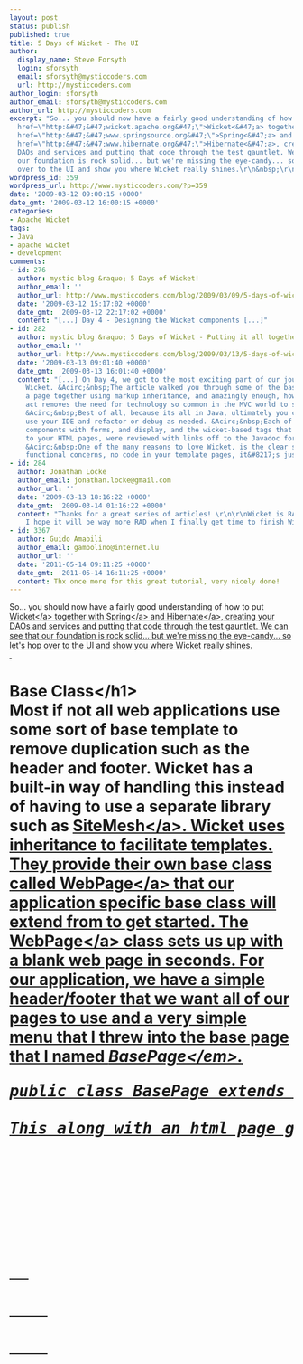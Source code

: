 ```yaml
---
layout: post
status: publish
published: true
title: 5 Days of Wicket - The UI
author:
  display_name: Steve Forsyth
  login: sforsyth
  email: sforsyth@mysticcoders.com
  url: http://mysticcoders.com
author_login: sforsyth
author_email: sforsyth@mysticcoders.com
author_url: http://mysticcoders.com
excerpt: "So... you should now have a fairly good understanding of how to put <a target=\"_blank\"
  href=\"http:&#47;&#47;wicket.apache.org&#47;\">Wicket<&#47;a> together with <a target=\"_blank\"
  href=\"http:&#47;&#47;www.springsource.org&#47;\">Spring<&#47;a> and <a target=\"_blank\"
  href=\"http:&#47;&#47;www.hibernate.org&#47;\">Hibernate<&#47;a>, creating your
  DAOs and services and putting that code through the test gauntlet. We can see that
  our foundation is rock solid... but we're missing the eye-candy... so let's hop
  over to the UI and show you where Wicket really shines.\r\n&nbsp;\r\n"
wordpress_id: 359
wordpress_url: http://www.mysticcoders.com/?p=359
date: '2009-03-12 09:00:15 +0000'
date_gmt: '2009-03-12 16:00:15 +0000'
categories:
- Apache Wicket
tags:
- Java
- apache wicket
- development
comments:
- id: 276
  author: mystic blog &raquo; 5 Days of Wicket!
  author_email: ''
  author_url: http://www.mysticcoders.com/blog/2009/03/09/5-days-of-wicket/
  date: '2009-03-12 15:17:02 +0000'
  date_gmt: '2009-03-12 22:17:02 +0000'
  content: "[...] Day 4 - Designing the Wicket components [...]"
- id: 282
  author: mystic blog &raquo; 5 Days of Wicket - Putting it all together
  author_email: ''
  author_url: http://www.mysticcoders.com/blog/2009/03/13/5-days-of-wicket-putting-it-all-together/
  date: '2009-03-13 09:01:40 +0000'
  date_gmt: '2009-03-13 16:01:40 +0000'
  content: "[...] On Day 4, we got to the most exciting part of our journey, Apache
    Wicket. &Acirc;&nbsp;The article walked you through some of the basics of putting
    a page together using markup inheritance, and amazingly enough, how this simple
    act removes the need for technology so common in the MVC world to support this.
    &Acirc;&nbsp;Best of all, because its all in Java, ultimately you can actually
    use your IDE and refactor or debug as needed. &Acirc;&nbsp;Each of the most basic
    components with forms, and display, and the wicket-based tags that act as extensions
    to your HTML pages, were reviewed with links off to the Javadoc for further discovery.
    &Acirc;&nbsp;One of the many reasons to love Wicket, is the clear separation of
    functional concerns, no code in your template pages, it&#8217;s just HTML. [...]"
- id: 284
  author: Jonathan Locke
  author_email: jonathan.locke@gmail.com
  author_url: ''
  date: '2009-03-13 18:16:22 +0000'
  date_gmt: '2009-03-14 01:16:22 +0000'
  content: "Thanks for a great series of articles! \r\n\r\nWicket is RAD indeed and
    I hope it will be way more RAD when I finally get time to finish Wicket on Wheels..."
- id: 3367
  author: Guido Amabili
  author_email: gambolino@internet.lu
  author_url: ''
  date: '2011-05-14 09:11:25 +0000'
  date_gmt: '2011-05-14 16:11:25 +0000'
  content: Thx once more for this great tutorial, very nicely done!
---
```

<p>So... you should now have a fairly good understanding of how to put <a target="_blank" href="http:&#47;&#47;wicket.apache.org&#47;">Wicket<&#47;a> together with <a target="_blank" href="http:&#47;&#47;www.springsource.org&#47;">Spring<&#47;a> and <a target="_blank" href="http:&#47;&#47;www.hibernate.org&#47;">Hibernate<&#47;a>, creating your DAOs and services and putting that code through the test gauntlet. We can see that our foundation is rock solid... but we're missing the eye-candy... so let's hop over to the UI and show you where Wicket really shines.<br />
&nbsp;<br />
<a id="more"></a><a id="more-359"></a></p>
<h1>Base Class<&#47;h1><br />
Most if not all web applications use some sort of base template to remove duplication such as the header and footer. Wicket has a built-in way of handling this instead of having to use a separate library such as <a href="http:&#47;&#47;www.opensymphony.com&#47;sitemesh&#47;" target="_blank">SiteMesh<&#47;a>. Wicket uses inheritance to facilitate templates. They provide their own base class called <a target="_blank" href="http:&#47;&#47;wicket.apache.org&#47;docs&#47;wicket-1.3.2&#47;wicket&#47;apidocs&#47;org&#47;apache&#47;wicket&#47;markup&#47;html&#47;WebPage.html">WebPage<&#47;a> that our application specific base class will extend from to get started. The <a target="_blank" href="http:&#47;&#47;wicket.apache.org&#47;docs&#47;wicket-1.3.2&#47;wicket&#47;apidocs&#47;org&#47;apache&#47;wicket&#47;markup&#47;html&#47;WebPage.html">WebPage<&#47;a> class sets us up with a blank web page in seconds. For our application, we have a simple header&#47;footer that we want all of our pages to use and a very simple menu that I threw into the base page that I named <em>BasePage<&#47;em>.</p>
<pre>public class BasePage extends WebPage {...<&#47;pre><br />
This along with an html page gives us a basic template that all of our pages will extend from.</p>
<pre lang="html" colla="+">
<!DOCTYPE html PUBLIC "-&#47;&#47;W3C&#47;&#47;DTD XHTML 1.1&#47;&#47;EN" "http:&#47;&#47;www.w3.org&#47;TR&#47;xhtml11&#47;DTD&#47;xhtml11.dtd"><br />
<html><br />
  <head><br />
    <meta http-equiv="Content-Type" content="text&#47;html; charset=UTF-8"&#47;><br />
    <title>Mystic Paste<&#47;title></p>
<link rel="stylesheet" type="text&#47;css" href="css&#47;style.css"&#47;>
    <!--[if IE]></p>
<link rel="stylesheet" type="text&#47;css" href="css&#47;ie.css" &#47;>
    <![endif]--><br />
  <&#47;head><br />
  <body></p>
<div id="leftSide">&nbsp;<&#47;div></p>
<div id="rightSide">&nbsp;<&#47;div></p>
<div id="center">
<p>      <!-- header --></p>
<div id="header">
<div id="logo"><a class="logo" href="http:&#47;&#47;mysticpaste.com&#47;new"> <&#47;a><&#47;div><br />
      <&#47;div></p>
<div id="nav">
<ul id="menus">
<li class="cat-item"><a class="home" title="Home" href="http:&#47;&#47;www.mysticcoders.com&#47;">Home<&#47;a><&#47;li>
<li wicket:id="newLinkContainer" class="cat-item"><a wicket:id="newLink" href="#" title="New Paste">New<&#47;a><&#47;li>
<li wicket:id="historyLinkContainer" class="cat-item"><a wicket:id="historyLink" href="#" title="View Paste History">History<&#47;a><&#47;li>
<li><a class="lastmenu" href="javascript: return false;"> <&#47;a><&#47;li><br />
        <&#47;ul><br />
      <&#47;div></p>
<div id="header_bottom"> <&#47;div></p>
<p>      <!-- content --></p>
<div id="content">
        <wicket:child&#47;><br />
      <&#47;div></p>
<div class="clear"> <&#47;div></p>
<p>      <!-- footer --></p>
<div id="footer_left"> <&#47;div></p>
<div id="footer_right"> <&#47;div></p>
<div id="footer_center">
<div id="copyright">Copyright &copy; 2000-2009 Mystic Coders, LLC<&#47;div><br />
      <&#47;div><br />
    <&#47;div></p>
<div id="logo_footer"><img src="images&#47;logo_bottom.png" width="74" height="57"&#47;><&#47;div><br />
  <&#47;body><br />
<&#47;html><&#47;pre><br />
This html file sits on the file system in the same package as your <em>BasePage<&#47;em> class and is named the same but with a .html extension... BasePage.html. We have decided to separate the java files from the html by putting the html within the same package structure underneath the resources folder. Note the <em>wicket:id<&#47;em> attributes and the <em><wicket:child&#47;><&#47;em> tag... the <em>wicket:id<&#47;em> attributes are used within the java code to identify the components and the <em>wicket:child<&#47;em> tag is used as a placeholder signaling that any page that extends this page will be filling in the body of the tag. The 2 links with <em>wicket:id<&#47;em> attributes are used for menu item links and the surrounding <em>li<&#47;em> tags contain <em>wicket:id<&#47;em> attributes to facilitate the highlighting of the current page.<br />
&nbsp;</p>
<h1>PASTE IT!<&#47;h1><br />
Wicket starts to get fun when we get into forms. We need to create a form that will let the user choose the language type for formatting the pasted content, whether or not this is a private post (not easily guessed url and won't show in history), and the content itself. We are going to want to make sure that the end result has a fairly simple url that is easy to copy and paste.<br />
&nbsp;<br />
The first thing we usually do is come up with the page class and the html... so we are going to create a class that extends our <em>BasePage<&#47;em>:</p>
<pre>public class PasteItemPage extends BasePage {...<&#47;pre><br />
The matching html page again, resides in the same package as the Java class and is named the same.<br />
PasteItemPage.html:</p>
<pre lang="html" colla="+">
<wicket:extend></p>
<form wicket:id="pasteForm">
<div id="paste_options">
<ul>
<li>private:<&#47;li>
<li><input wicket:id="private" type="checkbox" &#47;><&#47;li><br />
      <&#47;ul></p>
<ul>
<li>language:<&#47;li>
<li>
<select wicket:id="type" class="language">
<option>Choose One<&#47;option></p>
<option>Java<&#47;option></p>
<option>Groovy<&#47;option></p>
<option>PHP<&#47;option><br />
          <&#47;select><br />
        <&#47;li><br />
      <&#47;ul><br />
    <&#47;div></p>
<div id="paste_content">
<div id="textLeft"> <&#47;div></p>
<div id="textRight"> <&#47;div></p>
<div id="textCenter"><textarea wicket:id="content" wrap="off"><&#47;textarea><&#47;div><br />
    <&#47;div></p>
<div id="paste_submit"><input type="submit" value="Paste" &#47;><&#47;div><br />
    <&#47;form><br />
<&#47;wicket:extend><&#47;pre><br />
Note the <em>wicket:extend<&#47;em> tags which tells Wicket that everything within those tags are the contents that we are interested in... for instance, you could have the whole html file with html&#47;head&#47;body tags if you wanted to and wicket would ignore everything except for the data between the <em>wicket:extend<&#47;em> tags.<br />
&nbsp;<br />
The <em>wicket:id<&#47;em> attributes are placed in the form and the form components. These attributes will allow us to create a Wicket form and bind to the form components.<br />
&nbsp;<br />
Wicket provides components for just about everything you want to do, so we extend the Wicket <a target="_blank" href="http:&#47;&#47;wicket.apache.org&#47;docs&#47;wicket-1.3.2&#47;wicket&#47;apidocs&#47;org&#47;apache&#47;wicket&#47;markup&#47;html&#47;form&#47;Form.html">Form<&#47;a> class and add that to our page, we then add our form fields (<a target="_blank" href="http:&#47;&#47;wicket.apache.org&#47;docs&#47;wicket-1.3.2&#47;wicket&#47;apidocs&#47;org&#47;apache&#47;wicket&#47;markup&#47;html&#47;form&#47;DropDownChoice.html">DropDownChoice<&#47;a>, <a target="_blank" href="http:&#47;&#47;wicket.apache.org&#47;docs&#47;wicket-1.3.2&#47;wicket&#47;apidocs&#47;org&#47;apache&#47;wicket&#47;markup&#47;html&#47;form&#47;CheckBox.html">CheckBox<&#47;a> and <a target="_blank" href="http:&#47;&#47;wicket.apache.org&#47;docs&#47;wicket-1.3.2&#47;wicket&#47;apidocs&#47;org&#47;apache&#47;wicket&#47;markup&#47;html&#47;form&#47;TextArea.html">TextArea<&#47;a>) to the form.<br />
&nbsp;<br />
Components in Wicket are hierarchical, you MUST nest&#47;add your components in your java code to match exactly the nesting of your html components. For example, the following snippet is taken from BasePage.html:</p>
<pre lang="html" colla="+">
<li wicket:id="newLinkContainer" class="cat-item"><a wicket:id="newLink" href="#" title="New Paste">New<&#47;a><&#47;li><br />
<&#47;pre><br />
the corresponding java code looks like this:</p>
<pre lang="java" colla="+">
    WebMarkupContainer newLinkContainer = new WebMarkupContainer("newLinkContainer");<br />
    ...<br />
    newLinkContainer.add(new BookmarkablePageLink("newLink", PasteItemPage.class));<br />
    add(newLinkContainer);<br />
<&#47;pre><br />
In the html markup, the <em>href<&#47;em> tag marked with <em>wicket:id="newLink"<&#47;em> is nested inside of the <em>li<&#47;em> tag marked with <em>wicket:id="newLinkContainer"<&#47;em>. We therefore need to match this hierarchy  within our corresponding java code. In the Java code, I have created a WebMarkupContainer component with id="newLinkContainer" to match to our <em>li<&#47;em> tag, I then add the nested <em><strong>BookmarkablePageLink<&#47;strong><&#47;em> with id="newLink" to the newLinkContainer component. I then add the newLinkContainer component to the page as the newLinkContainer is not contained within any other wicket tags.<br />
&nbsp;<br />
This nesting can get very deep depending on the web page layout. It is not difficult to keep track of the nesting but sometimes you may forget to fix the html or the Java code when making changes to the either file. However, the Wicket developers built in a clean error message that comes up when you run the application and there is a mismatch between your html and the Java code. For example, if I use our example above and add the newLink to the page rather than to the newLinkContainer, I get the following error message:</p>
<pre>
WicketMessage: Unable to find component with id 'newLink' in [MarkupContainer [Component id = newLinkContainer]]. This means that you declared wicket:id=newLink in your markup, but that you either did not add the component to your page at all, or that the hierarchy does not match.<br />
[markup = file:&#47;...paste&#47;web&#47;pages&#47;paste&#47;PasteItemPage.html<br />
<&#47;pre><br />
These error messages make it easy to find the problems with the hierarchy rather than guessing as to where the problem might be.<br />
&nbsp;<br />
The following is the full Java source for our <em>PasteItemPage<&#47;em>:</p>
<pre lang="java" colla="+">
public class PasteItemPage extends BasePage {</p>
<p>    @SpringBean<br />
    PasteService pasteService;</p>
<p>    public PasteItemPage() {<br />
        super(PasteItemPage.class);<br />
        add(new PasteForm("pasteForm", new CompoundPropertyModel(new PasteItem())));<br />
    }</p>
<p>    public class PasteForm extends Form {<br />
        public PasteForm(String id, IModel model) {<br />
            super(id, model);</p>
<p>            add(new CheckBox("private"));<br />
            add(new DropDownChoice("type", Arrays.asList(LanguageType.JAVA, LanguageType.CSS, LanguageType.HTML)));<br />
            add(new TextArea("content"));<br />
        }</p>
<p>        @Override<br />
        protected void onSubmit() {<br />
            PasteItem pasteItem = (PasteItem) PasteForm.this.getModelObject();<br />
            pasteService.createItem("web", pasteItem);<br />
            PageParameters params = new PageParameters();<br />
            if (pasteItem.isPrivate()) {<br />
                params.put("0", pasteItem.getPrivateToken());<br />
                setResponsePage(ViewPrivatePage.class, params);<br />
            } else {<br />
                params.put("0", Long.toString(pasteItem.getId()));<br />
                setResponsePage(ViewPublicPage.class, params);<br />
            }<br />
        }<br />
    }<br />
}<br />
<&#47;pre><br />
As you might have noticed... Wicket uses Models to back the components. In our case... we use a <a target="_blank" href="http:&#47;&#47;wicket.apache.org&#47;docs&#47;wicket-1.3.2&#47;wicket&#47;apidocs&#47;org&#47;apache&#47;wicket&#47;model&#47;CompoundPropertyModel.html">CompoundPropertyModel<&#47;a> which makes it extremely easy to bind to components. It basically tells any component that uses this model to bind the property from the model object with a component using the components id. For instance, we have <em>add(new CheckBox("private"));<&#47;em> which says that we want to add a <a target="_blank" href="http:&#47;&#47;wicket.apache.org&#47;docs&#47;wicket-1.3.2&#47;wicket&#47;apidocs&#47;org&#47;apache&#47;wicket&#47;markup&#47;html&#47;form&#47;CheckBox.html">CheckBox<&#47;a> component with the id of "private" and bind it to the property of our model object with the same name (the private field of <em>PasteItem<&#47;em>). I have added the <a target="_blank" href="http:&#47;&#47;wicket.apache.org&#47;docs&#47;wicket-1.3.2&#47;wicket&#47;apidocs&#47;org&#47;apache&#47;wicket&#47;model&#47;CompoundPropertyModel.html">CompoundPropertyModel<&#47;a> to the form component which automagically backs all components added to the form but can easily be overridden by just passing in a new model to any components that need a different model. There are many other types of Models to choose from as you may not need or want the <a target="_blank" href="http:&#47;&#47;wicket.apache.org&#47;docs&#47;wicket-1.3.2&#47;wicket&#47;apidocs&#47;org&#47;apache&#47;wicket&#47;model&#47;CompoundPropertyModel.html">CompountPropertyModel<&#47;a> due to mismatches in the names and such. The <a target="_blank" href="http:&#47;&#47;wicket.apache.org&#47;docs&#47;wicket-1.3.2&#47;wicket&#47;apidocs&#47;org&#47;apache&#47;wicket&#47;markup&#47;html&#47;form&#47;DropDownChoice.html">DropDownChoice<&#47;a> and <a target="_blank" href="http:&#47;&#47;wicket.apache.org&#47;docs&#47;wicket-1.3.2&#47;wicket&#47;apidocs&#47;org&#47;apache&#47;wicket&#47;markup&#47;html&#47;form&#47;TextArea.html">TextArea<&#47;a> components are bound to the html <em>SELECT<&#47;em> and <em>TEXTAREA<&#47;em> tags in the same manor.<br />
&nbsp;<br />
The last piece of the form submission is completed by overriding the onSubmit method of the form and saving our model object with a simple call to our service. That is it for capturing user input and saving it... not sure that it gets much easier than that!<br />
&nbsp;<br />
As part of the save routine, one other noteworthy tidbit here is how we forward on to the next page:</p>
<pre lang="java" colla="+">
        PageParameters params = new PageParameters();<br />
        if (pasteItem.isPrivate()) {<br />
            params.put("0", pasteItem.getPrivateToken());<br />
            setResponsePage(ViewPrivatePage.class, params);<br />
        } else {<br />
            params.put("0", Long.toString(pasteItem.getId()));<br />
            setResponsePage(ViewPublicPage.class, params);<br />
        }<&#47;pre><br />
The <em>setResponsePage<&#47;em> method is exactly that... we give it the page that we want to forward to... in this case, if it is a private message, then we forward to our page we created for private pastes, otherwise, we forward to our regular public view page. Notice that we create a <a target="_blank" href="http:&#47;&#47;wicket.apache.org&#47;docs&#47;wicket-1.3.2&#47;wicket&#47;apidocs&#47;org&#47;apache&#47;wicket&#47;PageParameters.html">PageParameters<&#47;a> object, Wicket abstracts away the dreadful request object from you and gives you a convenient object for adding and retrieving page parameters. Now... as I mentioned earlier, we want simple urls... so normally, you would put something like <em>params.put("id", pasteItem.getId());<&#47;em> and this would pass the request param of <em>id=5<&#47;em> or with Wickets bookmarkable pages, you would see something like <em>http:&#47;&#47;your.domain.com&#47;view&#47;id&#47;5<&#47;em>. We decided we didn't want the id to show as it provides no use within the url itself... so... Wicket gives us the ability to create our own URL encoding strategy and provides a few already implemented strategies. Within the Wicket Application class that was generated on Day 1, we can add the following:</p>
<pre>mount(new IndexedParamUrlCodingStrategy("&#47;view", ViewPublicPage.class));<&#47;pre><br />
This tells Wicket that anyone forwarding to my <em>ViewPublicPage<&#47;em> will use the <a target="_blank" href="http:&#47;&#47;wicket.apache.org&#47;docs&#47;wicket-1.3.2&#47;wicket&#47;apidocs&#47;org&#47;apache&#47;wicket&#47;request&#47;target&#47;coding&#47;IndexedParamUrlCodingStrategy.html">IndexedParamUrlCodingStrategy<&#47;a>... which works as follows: we add&#47;pull params from the <a target="_blank" href="http:&#47;&#47;wicket.apache.org&#47;docs&#47;wicket-1.3.2&#47;wicket&#47;apidocs&#47;org&#47;apache&#47;wicket&#47;PageParameters.html">PageParameters<&#47;a> using keys of 0, 1, 2... etc. As you can see in our code example, we use 0 as we only have one param. The end result of this is that our url will look something like this:</p>
<pre>http:&#47;&#47;your.domain.com&#47;view&#47;5<&#47;pre><br />
This doesn't seem like much, but it does have a slightly cleaner url and depending on your application can help greatly with SEO.<br />
&nbsp;</p>
<h1>Simple and Clean<&#47;h1><br />
I have shown you a very simple form and how easy it is to create a working form submission, but have you noticed that there isn't any java snippets of any kind in the html?<br />
In my opinion, that is one of the best features of wicket, there ARE <em>wicket:ids<&#47;em> but those are attributes and tags that are ignored by most GUI designers such as Dreamweaver so the HTML can be ported back and forth if need be without the graphics designer hosing the developers hard work. Even if you have to take a fresh copy of the HTML... it is far simpler to just have to add the <em>wicket:ids<&#47;em> back in than to merge in all of the XML or JSP crud that most other Java frameworks force the developer to work with.<br />
&nbsp;<br />
Gone are the days of System.outs in your jsps to figure out what is going on in there. With Wicket... all of your code is in Java classes which can be debugged easily with your favorite IDE. You can walk through your loops to see what you are populating and why. You can even debug portions of Ajax calls as Wicket Ajax enabled components hide the complexity of Ajax submissions and data retrieval.<br />
&nbsp;<br />
Enough jabbering... let's see some list action and paging goodness!<br />
&nbsp;</p>
<h1>History<&#47;h1><br />
Form handling and components are wonderful but I think the history page shows off some of my favorite components within Wicket. There is a nice selection of different types of repeater components and a great paging component that we will use to display paste history.<br />
&nbsp;<br />
Let's start off by talking about the <a target="_blank" href="http:&#47;&#47;wicket.apache.org&#47;docs&#47;wicket-1.3.2&#47;wicket&#47;apidocs&#47;org&#47;apache&#47;wicket&#47;markup&#47;repeater&#47;data&#47;DataView.html">DataView<&#47;a> component that we are going to use to display the pastes. The <a target="_blank" href="http:&#47;&#47;wicket.apache.org&#47;docs&#47;wicket-1.3.2&#47;wicket&#47;apidocs&#47;org&#47;apache&#47;wicket&#47;markup&#47;repeater&#47;data&#47;DataView.html">DataView<&#47;a> component is a repeater that allows us to easily mark what we want to repeat within the html and fill in the data from our model object. This is done by adding the <a target="_blank" href="http:&#47;&#47;wicket.apache.org&#47;docs&#47;wicket-1.3.2&#47;wicket&#47;apidocs&#47;org&#47;apache&#47;wicket&#47;markup&#47;repeater&#47;data&#47;DataView.html">DataView<&#47;a> to our page and then implementing the <a target="_blank" href="http:&#47;&#47;wicket.apache.org&#47;docs&#47;wicket-1.3.2&#47;wicket&#47;apidocs&#47;org&#47;apache&#47;wicket&#47;markup&#47;repeater&#47;data&#47;DataView.html">DataView<&#47;a>s <em>populateItem<&#47;em> method as follows:</p>
<pre lang="java" colla="+">
        add(historyDataView = new DataView("history", new HistoryDataProvider(pasteService), 10) {<br />
            protected void populateItem(Item item) {<br />
                PasteItem pasteItem = (PasteItem) item.getModelObject();</p>
<p>                PageParameters params = new PageParameters();<br />
                params.put("0", Long.toString(pasteItem.getId()));<br />
                item.add(new BookmarkablePageLink("viewLink", ViewPublicPage.class, params));</p>
<p>                final String[] contentLines = pasteItem.getContent().split("n");<br />
                item.add(new Label("lineCount", "(" + contentLines.length + " Line" + (contentLines.length > 1 ? "s" : "") + ")"));</p>
<p>                item.add(new Label("posted", getElapsedTimeSincePost(pasteItem)));</p>
<p>                List lines = new ArrayList();<br />
                int count = 0;<br />
                for (String contentLine : contentLines) {<br />
                    count++;<br />
                    if (count > 5) {<br />
                        break;<br />
                    } else {<br />
                        lines.add(contentLine);<br />
                    }<br />
                }<br />
                item.add(new ListView("content", lines) {<br />
                    protected void populateItem(ListItem item) {<br />
                        String content = (String) item.getModelObject();<br />
                        Label contentLine = new Label("contentLine", ((item.getIndex() + 1) + "     ").substring(0, 5) + content.replaceAll("r", "").replaceAll("n", ""));<br />
                        item.add(contentLine);<br />
                        if ((item.getIndex() + 1) % 2 == 0) {<br />
                            item.add(new SimpleAttributeModifier("class", "highlight"));<br />
                        }<br />
                    }<br />
                });</p>
<p>                item.add(new BookmarkablePageLink("viewLink2", ViewPublicPage.class, params) {<br />
                    @Override<br />
                    public boolean isVisible() {<br />
                        return contentLines.length > 5;<br />
                    }<br />
                });<br />
            }<br />
        });<&#47;pre><br />
and the corresponding html:</p>
<pre lang="html" colla="+">
<div wicket:id="history" class="historyItem">
<div class="view">
<div class="historyItemHeader">
<div class="historyItemView"><a wicket:id="viewLink" href="#">View Paste<&#47;a><&#47;div>
<div wicket:id="lineCount" class="historyItemLines">(27 lines)<&#47;div>
<div wicket:id="posted" class="historyItemTime">1 hour ago<&#47;div><br />
          <&#47;div></p>
<div class="historyItemHeaderBottom"> <&#47;div></p>
<div wicket:id="content"><re wicket:id="contentLine">asdfl;kajsdf; a;sldkfj a;lskdjf<&#47;re><&#47;div></p>
<div class="historyItemView"><a wicket:id="viewLink2">More...<&#47;a><&#47;div><br />
        <&#47;div><br />
    <&#47;div><br />
<&#47;pre><br />
Digging in... you mark with a <em>wicket:id<&#47;em> what you want to repeat... in our case, it is the container div for a history item which we marked as <em>wicket:id="history"<&#47;em>. For every object (<em>PasteItem<&#47;em>) within our models list, we are going to get a new div with contents. For each object within the list, we add a <a target="_blank" href="http:&#47;&#47;wicket.apache.org&#47;docs&#47;wicket-1.3.2&#47;wicket&#47;apidocs&#47;org&#47;apache&#47;wicket&#47;markup&#47;html&#47;link&#47;BookmarkablePageLink.html">BookmarkablePageLink<&#47;a> which links to the paste view, the line count and elapsed time which we add as <a target="_blank" href="http:&#47;&#47;wicket.apache.org&#47;docs&#47;wicket-1.3.2&#47;wicket&#47;apidocs&#47;org&#47;apache&#47;wicket&#47;markup&#47;html&#47;basic&#47;Label.html">Label<&#47;a> components, a repeater to display the first 5 lines of the paste, and a More link which displays only if there are more than 5 lines in the paste.<br />
&nbsp;<br />
A <a target="_blank" href="http:&#47;&#47;wicket.apache.org&#47;docs&#47;wicket-1.3.2&#47;wicket&#47;apidocs&#47;org&#47;apache&#47;wicket&#47;markup&#47;html&#47;link&#47;BookmarkablePageLink.html">BookmarkablePageLink<&#47;a> means we are going to have a "clean" URL and we have already covered the <a target="_blank" href="http:&#47;&#47;wicket.apache.org&#47;docs&#47;wicket-1.3.2&#47;wicket&#47;apidocs&#47;org&#47;apache&#47;wicket&#47;PageParameters.html">PageParameters<&#47;a>. The <a target="_blank" href="http:&#47;&#47;wicket.apache.org&#47;docs&#47;wicket-1.3.2&#47;wicket&#47;apidocs&#47;org&#47;apache&#47;wicket&#47;markup&#47;html&#47;basic&#47;Label.html">Label<&#47;a> has a convenience constructor to allow for <a target="_blank" href="http:&#47;&#47;java.sun.com&#47;javase&#47;6&#47;docs&#47;api&#47;java&#47;lang&#47;String.html">String<&#47;a>s rather than having to wrap them in a model. As mentioned earlier, the line count and elapsed time are derived and therefore cannot be pulled from the model object but instead are set manually. Then we have another type of repeater to display the paste. I have chosen a <a target="_blank" href="http:&#47;&#47;wicket.apache.org&#47;docs&#47;wicket-1.3.2&#47;wicket&#47;apidocs&#47;org&#47;apache&#47;wicket&#47;markup&#47;html&#47;list&#47;ListView.html">ListView<&#47;a> as I'm passing it a <a target="_blank" href="http:&#47;&#47;java.sun.com&#47;javase&#47;6&#47;docs&#47;api&#47;java&#47;util&#47;List.html">List<&#47;a> and don't need to worry about length or paging. The last component we add is the conditional link to the paste view where we override the <em>isVisible<&#47;em> method to tell Wicket whether or not this component is visible.<br />
&nbsp;<br />
That covers the <a target="_blank" href="http:&#47;&#47;wicket.apache.org&#47;docs&#47;wicket-1.3.2&#47;wicket&#47;apidocs&#47;org&#47;apache&#47;wicket&#47;markup&#47;repeater&#47;data&#47;DataView.html">DataView<&#47;a>... now, what about paging? Wicket has a <a target="_blank" href="http:&#47;&#47;wicket.apache.org&#47;docs&#47;wicket-1.3.2&#47;wicket&#47;apidocs&#47;org&#47;apache&#47;wicket&#47;markup&#47;html&#47;navigation&#47;paging&#47;PagingNavigator.html">PagingNavigator<&#47;a> component that has a prebuilt paging mechanism that can be easily overridden to accommodate just about any type of paging look and feel that your little heart desires. The requirements for using the <a target="_blank" href="http:&#47;&#47;wicket.apache.org&#47;docs&#47;wicket-1.3.2&#47;wicket&#47;apidocs&#47;org&#47;apache&#47;wicket&#47;markup&#47;html&#47;navigation&#47;paging&#47;PagingNavigator.html">PagingNavigator<&#47;a> are that you need to start with a reapeater that implements <a target="_blank" href="http:&#47;&#47;wicket.apache.org&#47;docs&#47;wicket-1.3.2&#47;wicket&#47;apidocs&#47;org&#47;apache&#47;wicket&#47;markup&#47;html&#47;navigation&#47;paging&#47;IPageable.html">IPageable<&#47;a> (<a target="_blank" href="http:&#47;&#47;wicket.apache.org&#47;docs&#47;wicket-1.3.2&#47;wicket&#47;apidocs&#47;org&#47;apache&#47;wicket&#47;markup&#47;repeater&#47;data&#47;DataView.html">DataView<&#47;a>) and you will need to supply the <a target="_blank" href="http:&#47;&#47;wicket.apache.org&#47;docs&#47;wicket-1.3.2&#47;wicket&#47;apidocs&#47;org&#47;apache&#47;wicket&#47;markup&#47;repeater&#47;data&#47;DataView.html">DataView<&#47;a> with a data provider that implements <a target="_blank" href="http:&#47;&#47;wicket.apache.org&#47;docs&#47;wicket-1.3.2&#47;wicket&#47;apidocs&#47;org&#47;apache&#47;wicket&#47;markup&#47;repeater&#47;data&#47;IDataProvider.html">IDataProvider<&#47;a>. I have chosen to extend <a target="_blank" href="http:&#47;&#47;wicket.apache.org&#47;docs&#47;wicket-1.3.2&#47;wicket&#47;apidocs&#47;org&#47;apache&#47;wicket&#47;markup&#47;repeater&#47;data&#47;DefaultDataProvider.html">DefaultDataProvider<&#47;a> and implement as follows:</p>
<pre lang="java" colla="+">public class HistoryDataProvider extends DefaultDataProvider {</p>
<p>    PasteService pasteService;</p>
<p>    public HistoryDataProvider(PasteService pasteService) {<br />
        this.pasteService = pasteService;<br />
    }</p>
<p>    public Iterator iterator(int first, int count) {<br />
        return pasteService.getLatestItems("web", count, first, false).iterator();<br />
    }</p>
<p>    public int size() {<br />
        return new Long(pasteService.getLatestItemsCount("web")).intValue();<br />
    }</p>
<p>    public IModel model(Object object) {<br />
        return new Model((PasteItem) object);<br />
    }</p>
<p>}<&#47;pre><br />
You can see that the data provider allows us to only pull what is displayed on the current page and gives the paging mechanism the overall count value via the size method. In return, the paging mechanism supplies the start and count for the pulling of what is to be displayed.<br />
&nbsp;<br />
Last is the addition of the <a target="_blank" href="http:&#47;&#47;wicket.apache.org&#47;docs&#47;wicket-1.3.2&#47;wicket&#47;apidocs&#47;org&#47;apache&#47;wicket&#47;markup&#47;html&#47;navigation&#47;paging&#47;PagingNavigator.html">PagingNavigator<&#47;a> components which I have chosen to show at the top and bottom of the list.<br />
&nbsp;<br />
HistoryPage.html</p>
<pre lang="html" colla="+">
<wicket:extend></p>
<div class="navContainer">
<div wicket:id="pageNav" class="pageNav"><a href="#">Previous<&#47;a><a href="#">1<&#47;a><a href="#">2<&#47;a><a href="#">Next<&#47;a><&#47;div><&#47;div></p>
<div wicket:id="history" class="historyItem">
<div class="view">
<div class="historyItemHeader">
<div class="historyItemView"><a wicket:id="viewLink" href="#">View Paste<&#47;a><&#47;div>
<div wicket:id="lineCount" class="historyItemLines">(27 lines)<&#47;div>
<div wicket:id="posted" class="historyItemTime">1 hour ago<&#47;div><br />
          <&#47;div></p>
<div class="historyItemHeaderBottom"> <&#47;div></p>
<div wicket:id="content"><re wicket:id="contentLine">asdfl;kajsdf; a;sldkfj a;lskdjf<&#47;re><&#47;div></p>
<div class="historyItemView"><a wicket:id="viewLink2">More...<&#47;a><&#47;div><br />
        <&#47;div><br />
    <&#47;div></p>
<div class="navContainer">
<div wicket:id="pageNav2" class="pageNav"><a href="#">Previous<&#47;a><a href="#">1<&#47;a><a href="#">2<&#47;a><a href="#">Next<&#47;a><&#47;div><&#47;div><br />
<&#47;wicket:extend><&#47;pre><br />
and HistoryPage.java</p>
<pre lang="java" colla="+">public class HistoryPage extends BasePage {</p>
<p>    @SpringBean<br />
    PasteService pasteService;</p>
<p>    SimpleDateFormat sdf = new SimpleDateFormat("MM&#47;dd&#47;yyyy");</p>
<p>    DataView historyDataView;</p>
<p>    public HistoryPage() {<br />
        super(HistoryPage.class);</p>
<p>        add(historyDataView = new DataView("history", new HistoryDataProvider(pasteService), 10) {<br />
            protected void populateItem(Item item) {<br />
                PasteItem pasteItem = (PasteItem) item.getModelObject();</p>
<p>                PageParameters params = new PageParameters();<br />
                params.put("0", Long.toString(pasteItem.getId()));<br />
                item.add(new BookmarkablePageLink("viewLink", ViewPublicPage.class, params));</p>
<p>                final String[] contentLines = pasteItem.getContent().split("n");<br />
                item.add(new Label("lineCount", "(" + contentLines.length + " Line" + (contentLines.length > 1 ? "s" : "") + ")"));</p>
<p>                item.add(new Label("posted", getElapsedTimeSincePost(pasteItem)));</p>
<p>                List lines = new ArrayList();<br />
                int count = 0;<br />
                for (String contentLine : contentLines) {<br />
                    count++;<br />
                    if (count > 5) {<br />
                        break;<br />
                    } else {<br />
                        lines.add(contentLine);<br />
                    }<br />
                }<br />
                item.add(new ListView("content", lines) {<br />
                    protected void populateItem(ListItem item) {<br />
                        String content = (String) item.getModelObject();<br />
                        Label contentLine = new Label("contentLine", ((item.getIndex() + 1) + "     ").substring(0, 5) + content.replaceAll("r", "").replaceAll("n", ""));<br />
                        item.add(contentLine);<br />
                        if ((item.getIndex() + 1) % 2 == 0) {<br />
                            item.add(new SimpleAttributeModifier("class", "highlight"));<br />
                        }<br />
                    }<br />
                });</p>
<p>                item.add(new BookmarkablePageLink("viewLink2", ViewPublicPage.class, params) {<br />
                    @Override<br />
                    public boolean isVisible() {<br />
                        return contentLines.length > 5;<br />
                    }<br />
                });<br />
            }<br />
        });</p>
<p>        add(new PagingNavigator("pageNav", historyDataView));<br />
        add(new PagingNavigator("pageNav2", historyDataView));<br />
    }<br />
}<&#47;pre><br />
Note that we have just added the 2 <a target="_blank" href="http:&#47;&#47;wicket.apache.org&#47;docs&#47;wicket-1.3.2&#47;wicket&#47;apidocs&#47;org&#47;apache&#47;wicket&#47;markup&#47;html&#47;navigation&#47;paging&#47;PagingNavigator.html">PagingNavigator<&#47;a>s at the bottom of the code, passing in the <a target="_blank" href="http:&#47;&#47;wicket.apache.org&#47;docs&#47;wicket-1.3.2&#47;wicket&#47;apidocs&#47;org&#47;apache&#47;wicket&#47;markup&#47;repeater&#47;data&#47;DataView.html">DataView<&#47;a> that we created above. That is it... you now have a fully functioning history page with paging navigation. Again, not sure it can get much easier than that.<br />
&nbsp;</p>
<h1>Testing<&#47;h1><br />
Testing you say? Whoa... we can't test the front-end without going through a lot of trouble can we?<br />
&nbsp;<br />
Well... the truth is that Wicket provides a way to do quite a bit of front-end testing and it is pretty much as easy as testing any other Java code!<br />
&nbsp;<br />
What would we want to test? Well, I believe we would want to test that a successful paste would indeed go to the correct page and that the view of the post would contain what we pasted. We might also want to see if our links work... do they go to the correct page? We don't have a complicated application, so we are going to show a small test, but the testing framework can check for just about anything that can happen on a page. For now, take a look at this simple test:</p>
<pre lang="java" colla="+">
public class TestPastePage extends AbstractIntegrationTest {</p>
<p>    @SpringBeanByType<br />
    private PasteService svc;</p>
<p>    @SpringBeanByType<br />
    private PasteItemDao dao;</p>
<p>    protected WicketTester tester;</p>
<p>    @Before<br />
    public void setup() {<br />
        AnnotApplicationContextMock appctx = new<br />
                AnnotApplicationContextMock();<br />
        appctx.putBean("pasteDao", dao);<br />
        appctx.putBean("pasteService", svc);</p>
<p>        tester = new WicketTester(MysticPasteApplication.class);<br />
        WebApplication app = tester.getApplication();</p>
<p>        app.addComponentInstantiationListener(new SpringComponentInjector(app, appctx));<br />
    }</p>
<p>    @Test<br />
    public void testPaste() {<br />
        tester.startPage(PasteItemPage.class);<br />
        tester.assertRenderedPage(PasteItemPage.class);<br />
        FormTester ft = tester.newFormTester("pasteForm");<br />
        ft.select("type", 0);<br />
        ft.setValue("content", "blahblahblah");<br />
        ft.submit();<br />
        tester.assertRenderedPage(ViewPublicPage.class);<br />
        tester.assertContains("blahblahblah");<br />
        tester.assertLabel("type", "JAVA");<br />
    }</p>
<p>    @Test<br />
    public void testHistoryMenuClick() {<br />
        tester.startPage(PasteItemPage.class);<br />
        tester.assertRenderedPage(PasteItemPage.class);<br />
        tester.clickLink("historyLinkContainer:historyLink");<br />
        tester.assertRenderedPage(HistoryPage.class);<br />
    }<br />
}<&#47;pre><br />
Well... this looks simple enough. First, we'll test to see if a paste works by looking at what happens in testPaste:</p>
<ul>
<li>start the page we want to look at.<&#47;li>
<li>validate that the page was rendered and that we are still on this page.<&#47;li>
<li>setup the form tester.<&#47;li>
<li>set the values for the language drop-down and the paste content.<&#47;li>
<li>submit the form.<&#47;li>
<li>assert that it went to the page we were expecting it to go to next.<&#47;li>
<li>see if it contains the paste, in this case "blahblahblah".<&#47;li>
<li>and finally, see if the label for Language is set to JAVA.<&#47;li><br />
<&#47;ul><br />
Very cool... the test passes... next we test the menu item history link. We open our starting page, kick off the link via clickLink which is set to our history link and then verify that it indeed went to our history page.<br />
&nbsp;<br />
I bet you never thought testing front-end code could be so easy. The <a target="_blank" href="http:&#47;&#47;wicket.apache.org&#47;docs&#47;wicket-1.3.2&#47;wicket&#47;apidocs&#47;org&#47;apache&#47;wicket&#47;util&#47;tester&#47;WicketTester.html">WicketTester<&#47;a> does all the work so you can now have far greater test coverage than you would normally have with a web application.<br />
&nbsp;</p>
<h1>Conclusion<&#47;h1><br />
Wicket allows a developer to create applications as rapidly as any framework I have seen to date while keeping the html as pristine as possible. Occasionally, I am forced to go back to older applications and deal with jsps both old and new and I always come away with a headache and nosebleed due to the punches taken in dealing with jsps and jstl. I wish I had the time and space to go into more details about some of the helpful components that Wicket offers and I haven't even touched on Wickets Ajax components in this version of the MysticPaste application. Pay close attention to our blog to see follow up posts and Wicket higher learning as we make improvements to the MysticPaste application. We will also continue to post Wicket tips and tricks as we come across them.</p>
